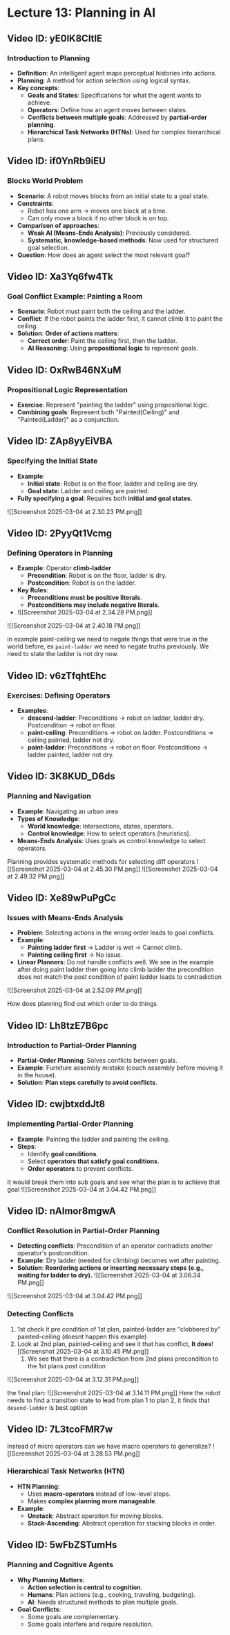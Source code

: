 
# Lecture 13: Planning in AI

## Video ID: yE0lK8CItlE
### Introduction to Planning
- **Definition**: An intelligent agent maps perceptual histories into actions.
- **Planning**: A method for action selection using logical syntax.
- **Key concepts**:
  - **Goals and States**: Specifications for what the agent wants to achieve.
  - **Operators**: Define how an agent moves between states.
  - **Conflicts between multiple goals**: Addressed by **partial-order planning**.
  - **Hierarchical Task Networks (HTNs)**: Used for complex hierarchical plans.

## Video ID: if0YnRb9iEU
### Blocks World Problem
- **Scenario**: A robot moves blocks from an initial state to a goal state.
- **Constraints**:
  - Robot has one arm → moves one block at a time.
  - Can only move a block if no other block is on top.
- **Comparison of approaches**:
  - **Weak AI (Means-Ends Analysis)**: Previously considered.
  - **Systematic, knowledge-based methods**: Now used for structured goal selection.
- **Question**: How does an agent select the most relevant goal?

## Video ID: Xa3Yq6fw4Tk
### Goal Conflict Example: Painting a Room
- **Scenario**: Robot must paint both the ceiling and the ladder.
- **Conflict**: If the robot paints the ladder first, it cannot climb it to paint the ceiling.
- **Solution**: **Order of actions matters**:
  - **Correct order**: Paint the ceiling first, then the ladder.
  - **AI Reasoning**: Using **propositional logic** to represent goals.


## Video ID: OxRwB46NXuM
### Propositional Logic Representation
- **Exercise**: Represent "painting the ladder" using propositional logic.
- **Combining goals**: Represent both "Painted(Ceiling)" and "Painted(Ladder)" as a conjunction.

## Video ID: ZAp8yyEiVBA
### Specifying the Initial State
- **Example**:
  - **Initial state**: Robot is on the floor, ladder and ceiling are dry.
  - **Goal state**: Ladder and ceiling are painted.
- **Fully specifying a goal**: Requires both **initial and goal states**.

![[Screenshot 2025-03-04 at 2.30.23 PM.png]]


## Video ID: 2PyyQt1Vcmg
### Defining Operators in Planning
- **Example**: Operator **climb-ladder**
  - **Precondition**: Robot is on the floor, ladder is dry.
  - **Postcondition**: Robot is on the ladder.
- **Key Rules**:
  - **Preconditions must be positive literals**.
  - **Postconditions may include negative literals**.
- ![[Screenshot 2025-03-04 at 2.34.28 PM.png]]

![[Screenshot 2025-03-04 at 2.40.18 PM.png]]

in example paint-ceiling we need to negate things that were true in the world before, ex `paint-ladder` we need to negate truths previously. We need to state the ladder is not dry now.  


## Video ID: v6zTfqhtEhc
### Exercises: Defining Operators
- **Examples**:
  - **descend-ladder**: Preconditions → robot on ladder, ladder dry. Postcondition → robot on floor.
  - **paint-ceiling**: Preconditions → robot on ladder. Postconditions → ceiling painted, ladder not dry.
  - **paint-ladder**: Preconditions → robot on floor. Postconditions → ladder painted, ladder not dry.
  
## Video ID: 3K8KUD_D6ds
### Planning and Navigation
- **Example**: Navigating an urban area
- **Types of Knowledge**:
  - **World knowledge**: Intersections, states, operators.
  - **Control knowledge**: How to select operators (heuristics).
- **Means-Ends Analysis**: Uses goals as control knowledge to select operators.

Planning provides systematic methods for selecting diff operators 
![[Screenshot 2025-03-04 at 2.45.30 PM.png]]
![[Screenshot 2025-03-04 at 2.49.32 PM.png]]
## Video ID: Xe89wPuPgCc
### Issues with Means-Ends Analysis
- **Problem**: Selecting actions in the wrong order leads to goal conflicts.
- **Example**:
  - **Painting ladder first** → Ladder is wet → Cannot climb.
  - **Painting ceiling first** → No issue.
- **Linear Planners**: Do not handle conflicts well.
We see in the example after doing paint ladder then going into climb ladder the precondition does not match the post condition of paint ladder leads to contradiction

![[Screenshot 2025-03-04 at 2.52.09 PM.png]]


How does planning find out which order to do things
## Video ID: Lh8tzE7B6pc
### Introduction to Partial-Order Planning
- **Partial-Order Planning**: Solves conflicts between goals.
- **Example**: Furniture assembly mistake (couch assembly before moving it in the house).
- **Solution**: **Plan steps carefully to avoid conflicts**.


## Video ID: cwjbtxddJt8
### Implementing Partial-Order Planning
- **Example**: Painting the ladder and painting the ceiling.
- **Steps**:
  - Identify **goal conditions**.
  - Select **operators that satisfy goal conditions**.
  - **Order operators** to prevent conflicts.

It would break them into sub goals and see what the plan is to achieve that goal
![[Screenshot 2025-03-04 at 3.04.42 PM.png]]

## Video ID: nAImor8mgwA
### Conflict Resolution in Partial-Order Planning
- **Detecting conflicts**: Precondition of an operator contradicts another operator's postcondition.
- **Example**: Dry ladder (needed for climbing) becomes wet after painting.
- **Solution**: **Reordering actions or inserting necessary steps (e.g., waiting for ladder to dry).**
![[Screenshot 2025-03-04 at 3.06.34 PM.png]]

![[Screenshot 2025-03-04 at 3.04.42 PM.png]]
### Detecting Conflicts
1.  1st check it pre condition of 1st plan, painted-ladder are "clobbered by" painted-ceiling (doesnt happen this example)
2. Look at 2nd plan, painted-ceiling and see it that has conflict, **It does**![[Screenshot 2025-03-04 at 3.10.45 PM.png]]
	1. We see that there is a contradiction from 2nd plans precondition to the 1st plans post condition

![[Screenshot 2025-03-04 at 3.12.31 PM.png]]

the final plan:
![[Screenshot 2025-03-04 at 3.14.11 PM.png]]
Here the robot needs to find a transition state to lead from plan 1 to plan 2, it finds that `desend-ladder` is best option


## Video ID: 7L3tcoFMR7w

Instead of micro operators can we have macro operators to generalize?
![[Screenshot 2025-03-04 at 3.28.53 PM.png]]

### Hierarchical Task Networks (HTN)
- **HTN Planning**:
  - Uses **macro-operators** instead of low-level steps.
  - Makes **complex planning more manageable**.
- **Example**:
  - **Unstack**: Abstract operation for moving blocks.
  - **Stack-Ascending**: Abstract operation for stacking blocks in order.

## Video ID: 5wFbZSTumHs
### Planning and Cognitive Agents
- **Why Planning Matters**:
  - **Action selection is central to cognition**.
  - **Humans**: Plan actions (e.g., cooking, traveling, budgeting).
  - **AI**: Needs structured methods to plan multiple goals.
- **Goal Conflicts**:
  - Some goals are complementary.
  - Some goals interfere and require resolution.

